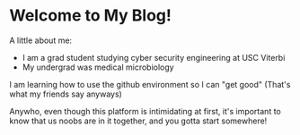 # Welcome to My Blog!

A little about me:

- I am a grad student studying cyber security engineering at USC Viterbi
- My undergrad was medical microbiology

I am learning how to use the github environment so I can "get good" (That's what my friends say anyways)

Anywho, even though this platform is intimidating at first, it's important to know that us noobs are in it together, and you gotta start somewhere!
